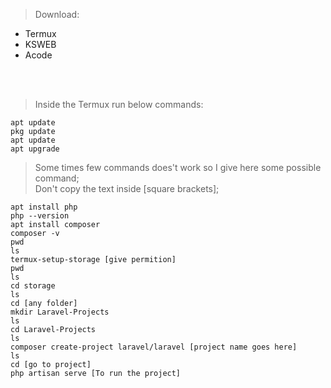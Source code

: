 > Download:

- Termux
- KSWEB
- Acode

<br><br>
> Inside the Termux run below commands:

```
apt update
pkg update
apt update
apt upgrade
```

> Some times few commands does't work so I give here some possible command;<br>
Don't copy the text inside [square brackets];

```
apt install php
php --version
apt install composer
composer -v
pwd
ls
termux-setup-storage [give permition]
pwd
ls
cd storage
ls
cd [any folder]
mkdir Laravel-Projects
ls
cd Laravel-Projects
ls
composer create-project laravel/laravel [project name goes here]
ls
cd [go to project]
php artisan serve [To run the project]
```